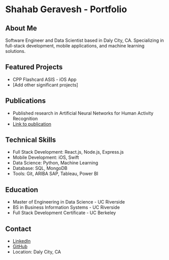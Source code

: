 # Shahab Geravesh - Portfolio

## About Me
Software Engineer and Data Scientist based in Daly City, CA. Specializing in full-stack development, mobile applications, and machine learning solutions.

## Featured Projects
- CPP Flashcard ASIS - iOS App
- [Add other significant projects]

## Publications
- Published research in Artificial Neural Networks for Human Activity Recognition
- [Link to publication](https://link.springer.com/article/10.1007/s11042-022-13716-z)

## Technical Skills
- Full Stack Development: React.js, Node.js, Express.js
- Mobile Development: iOS, Swift
- Data Science: Python, Machine Learning
- Database: SQL, MongoDB
- Tools: Git, ARIBA SAP, Tableau, Power BI

## Education
- Master of Engineering in Data Science - UC Riverside
- BS in Business Information Systems - UC Riverside
- Full Stack Development Certificate - UC Berkeley

## Contact
- [LinkedIn](https://www.linkedin.com/in/shahabgeravesh/)
- [GitHub](https://github.com/Shahabgeravesh)
- Location: Daly City, CA
